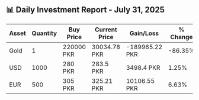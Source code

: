 ## 📊 Daily Investment Report - July 31, 2025

| Asset | Quantity | Buy Price | Current Price | Gain/Loss | % Change |
|-------|----------|-----------|----------------|------------|----------|
| Gold | 1 | 220000 PKR | 30034.78 PKR | -189965.22 PKR | -86.35% |
| USD | 1000 | 280 PKR | 283.5 PKR | 3498.4 PKR | 1.25% |
| EUR | 500 | 305 PKR | 325.21 PKR | 10106.55 PKR | 6.63% |
